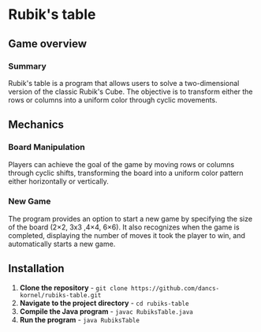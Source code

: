 # Rubik's table
## Game overview
### Summary
Rubik's table is a program that allows users to solve a two-dimensional version of the classic Rubik's Cube. The objective is to transform either the rows or columns into a uniform color through cyclic movements.

## Mechanics
### Board Manipulation
Players can achieve the goal of the game by moving rows or columns through cyclic shifts, transforming the board into a uniform color pattern either horizontally or vertically.

### New Game
The program provides an option to start a new game by specifying the size of the board (2×2, 3x3 ,4×4, 6×6). It also recognizes when the game is completed, displaying the number of moves it took the player to win, and automatically starts a new game.

## Installation

1. **Clone the repository** - `git clone https://github.com/dancs-kornel/rubiks-table.git`
1. **Navigate to the project directory** - `cd rubiks-table`
1. **Compile the Java program** - `javac RubiksTable.java`
1. **Run the program** - `java RubiksTable`
